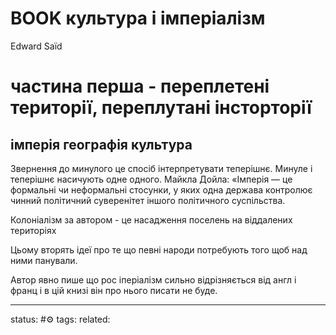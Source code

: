 # BOOK культура і імперіалізм

Edward Saїd

# частина перша - переплетені території, переплутані інсторторії

## імперія географія культура
Звернення до минулого це спосіб інтерпретувати теперішнє.
Минуле і теперішнє насичують одне одного.
Майкла Дойла: «Імперія — це формальні чи неформальні стосунки, у яких одна держава контролює чинний політичний суверенітет іншого політичного суспільства.

Колоніалізм за автором - це насадження поселень на віддалених територіях

Цьому вторять ідеї про те що певні народи потребують того щоб над ними панували.



Автор явно пише що рос іперіалізм сильно відрізняється від англ і франц і в цій книзі він про нього писати не буде.


---
status: #⚙️ 
tags: 
related: 